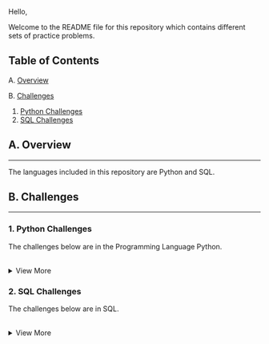 Hello,

Welcome to the README file for this repository which contains different sets of practice problems.


## Table of Contents
A. [Overview](#overview)

B. [Challenges](#chall)
   1. [Python Challenges](#py)
   1. [SQL Challenges](#sql)

## <a name="overview"></a>A. Overview
---
The languages included in this repository are Python and SQL.


## <a name="chall"></a>B. Challenges
---

### <a name="py"></a> 1. Python Challenges 
The challenges below are in the Programming Language Python.
<br>
<br>

<details>
<summary>View More</summary>
<br>
   
- [General Python Practice Problems](https://github.com/LinhQuach13/Practice/blob/master/python_practice.ipynb)
- [Pandas Library Practice Problems](https://github.com/LinhQuach13/Practice/blob/master/pandas_series_practice.ipynb)


</details>

### <a name="sql"></a> 2. SQL Challenges 
The challenges below are in SQL.
<br>
<br>

<details>
<summary>View More</summary>
<br>
   
- [MySQL Practice Problems](https://github.com/LinhQuach13/Practice/blob/master/sql_exercises.sql)
- [PostgreSQL Basic SELECT Statements](https://github.com/LinhQuach13/Practice/blob/master/PostgreSQL_basic_SELECT_statement.sql)
   - This link include my solutions to PostgreSQL Basic SELECT statement exercises from w3resource
- [PostgreSQL Aggregations Functions and Group By](https://github.com/LinhQuach13/Practice/blob/master/PostgreSQL_aggregate_function_and_groupBy.sql)
   - This link include my solutions to PostgreSQL aggregation and Group By exercises from w3resource


</details>

